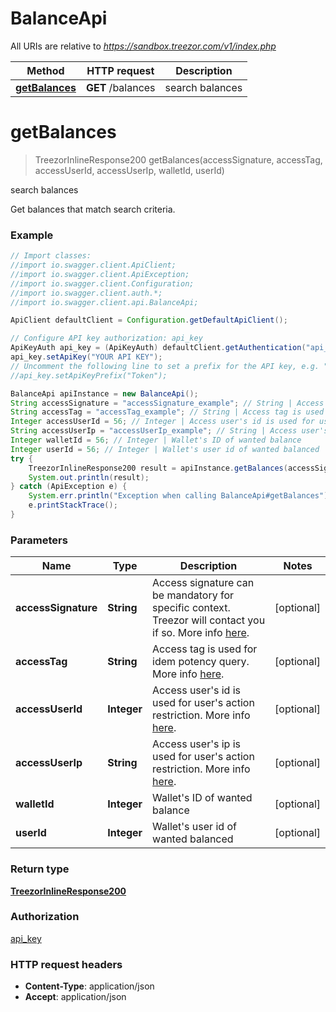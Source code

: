 # BalanceApi

All URIs are relative to *https://sandbox.treezor.com/v1/index.php*

Method | HTTP request | Description
------------- | ------------- | -------------
[**getBalances**](BalanceApi.md#getBalances) | **GET** /balances | search balances


<a name="getBalances"></a>
# **getBalances**
> TreezorInlineResponse200 getBalances(accessSignature, accessTag, accessUserId, accessUserIp, walletId, userId)

search balances

Get balances that match search criteria.

### Example
```java
// Import classes:
//import io.swagger.client.ApiClient;
//import io.swagger.client.ApiException;
//import io.swagger.client.Configuration;
//import io.swagger.client.auth.*;
//import io.swagger.client.api.BalanceApi;

ApiClient defaultClient = Configuration.getDefaultApiClient();

// Configure API key authorization: api_key
ApiKeyAuth api_key = (ApiKeyAuth) defaultClient.getAuthentication("api_key");
api_key.setApiKey("YOUR API KEY");
// Uncomment the following line to set a prefix for the API key, e.g. "Token" (defaults to null)
//api_key.setApiKeyPrefix("Token");

BalanceApi apiInstance = new BalanceApi();
String accessSignature = "accessSignature_example"; // String | Access signature can be mandatory for specific context. Treezor will contact you if so. More info [here](https://agent.treezor.com/security-authentication). 
String accessTag = "accessTag_example"; // String | Access tag is used for idem potency query. More info [here](https://agent.treezor.com/basics). 
Integer accessUserId = 56; // Integer | Access user's id is used for user's action restriction. More info [here](https://agent.treezor.com/basics). 
String accessUserIp = "accessUserIp_example"; // String | Access user's ip is used for user's action restriction. More info [here](https://agent.treezor.com/basics). 
Integer walletId = 56; // Integer | Wallet's ID of wanted balance
Integer userId = 56; // Integer | Wallet's user id of wanted balanced
try {
    TreezorInlineResponse200 result = apiInstance.getBalances(accessSignature, accessTag, accessUserId, accessUserIp, walletId, userId);
    System.out.println(result);
} catch (ApiException e) {
    System.err.println("Exception when calling BalanceApi#getBalances");
    e.printStackTrace();
}
```

### Parameters

Name | Type | Description  | Notes
------------- | ------------- | ------------- | -------------
 **accessSignature** | **String**| Access signature can be mandatory for specific context. Treezor will contact you if so. More info [here](https://agent.treezor.com/security-authentication).  | [optional]
 **accessTag** | **String**| Access tag is used for idem potency query. More info [here](https://agent.treezor.com/basics).  | [optional]
 **accessUserId** | **Integer**| Access user&#39;s id is used for user&#39;s action restriction. More info [here](https://agent.treezor.com/basics).  | [optional]
 **accessUserIp** | **String**| Access user&#39;s ip is used for user&#39;s action restriction. More info [here](https://agent.treezor.com/basics).  | [optional]
 **walletId** | **Integer**| Wallet&#39;s ID of wanted balance | [optional]
 **userId** | **Integer**| Wallet&#39;s user id of wanted balanced | [optional]

### Return type

[**TreezorInlineResponse200**](TreezorInlineResponse200.md)

### Authorization

[api_key](../README.md#api_key)

### HTTP request headers

 - **Content-Type**: application/json
 - **Accept**: application/json

